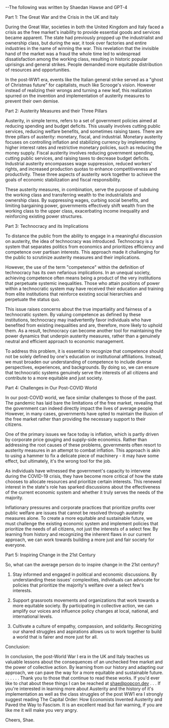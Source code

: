 --The following was written by Shaedan Hawse and GPT-4

Part 1: The Great War and the Crisis in the UK and Italy

During the Great War, societies in both the United Kingdom and Italy faced a crisis as the free market's inability to provide essential goods and services became apparent. The state had previously propped up the industrialist and ownership class, but during the war, it took over factories and entire industries in the name of winning the war. This revelation that the invisible hand of the market was a fraud the whole time led to widespread dissatisfaction among the working class, resulting in historic popular uprisings and general strikes. People demanded more equitable distribution of resources and opportunities.

In the post-WW1 era, events like the Italian general strike served as a "ghost of Christmas future" for capitalists, much like Scrooge's vision. However  instead of realizing their wrongs and turning a new leaf, this realization spurred on the invention and implementation of austerity measures to prevent their own demise.

Part 2: Austerity Measures and their Three Pillars

Austerity, in simple terms, refers to a set of government policies aimed at reducing spending and budget deficits. This usually involves cutting public services, reducing welfare benefits, and sometimes raising taxes. There are three pillars of austerity: monetary, fiscal, and industrial. Monetary austerity focuses on controlling inflation and stabilizing currency by implementing higher interest rates and restrictive monetary policies, such as reducing the money supply. Fiscal austerity involves reducing government spending, cutting public services, and raising taxes to decrease budget deficits. Industrial austerity encompasses wage suppression, reduced workers' rights, and increased production quotas to enhance competitiveness and productivity. These three aspects of austerity work together to achieve the goals of economic stabilization and fiscal responsibility.

These austerity measures, in combination, serve the purpose of subduing the working class and transferring wealth to the industrialists and ownership class. By suppressing wages, curbing social benefits, and limiting bargaining power, governments effectively shift wealth from the working class to the upper class, exacerbating income inequality and reinforcing existing power structures.

Part 3: Technocracy and its Implications

To distance the public from the ability to engage in a meaningful discussion on austerity, the idea of technocracy was introduced. Technocracy is a system that separates politics from economics and prioritizes efficiency and competence over partisan interests. This approach made it challenging for the public to scrutinize austerity measures and their implications.

However, the use of the term "competence" within the definition of technocracy has its own nefarious implications. In an unequal society, achieving competence often means being a product of the very institutions that perpetuate systemic inequalities. Those who attain positions of power within a technocratic system may have received their education and training from elite institutions that reinforce existing social hierarchies and perpetuate the status quo.

This issue raises concerns about the true impartiality and fairness of a technocratic system. By valuing competence as defined by these institutions, technocracy may inadvertently favor individuals who have benefited from existing inequalities and are, therefore, more likely to uphold them. As a result, technocracy can become another tool for maintaining the power dynamics that underpin austerity measures, rather than a genuinely neutral and efficient approach to economic management.

To address this problem, it is essential to recognize that competence should not be solely defined by one's education or institutional affiliations. Instead, we must broaden our understanding of competence to include diverse perspectives, experiences, and backgrounds. By doing so, we can ensure that technocratic systems genuinely serve the interests of all citizens and contribute to a more equitable and just society.

Part 4: Challenges in Our Post-COVID World

In our post-COVID world, we face similar challenges to those of the past. The pandemic has laid bare the limitations of the free market, revealing that the government can indeed directly impact the lives of average people. However, in many cases, governments have opted to maintain the illusion of the free market rather than providing the necessary support to their citizens.

One of the primary issues we face today is inflation, which is partly driven by corporate price gouging and supply-side economics. Rather than addressing the root causes of these problems, governments often resort to austerity measures in an attempt to combat inflation. This approach is akin to using a hammer to fix a delicate piece of machinery - it may have some effect, but ultimately, it's the wrong tool for the job.

As individuals have witnessed the government's capacity to intervene during the COVID-19 crisis, they have become more critical of how the state chooses to allocate resources and prioritize certain interests. This renewed interest in the state's role has sparked discussions about the effectiveness of the current economic system and whether it truly serves the needs of the majority.

Inflationary pressures and corporate practices that prioritize profits over public welfare are issues that cannot be resolved through austerity measures alone. To create a more equitable and sustainable future, we must challenge the existing economic system and implement policies that prioritize the needs of all citizens, not just the interests of a select few. By learning from history and recognizing the inherent flaws in our current approach, we can work towards building a more just and fair society for everyone.

Part 5: Inspiring Change in the 21st Century

So, what can the average person do to inspire change in the 21st century?

1. Stay informed and engaged in political and economic discussions. By understanding these issues' complexities, individuals can advocate for policies that prioritize the majority's welfare over a select few's interests.

2. Support grassroots movements and organizations that work towards a more equitable society. By participating in collective action, we can amplify our voices and influence policy changes at local, national, and international levels.

3. Cultivate a culture of empathy, compassion, and solidarity. Recognizing our shared struggles and aspirations allows us to work together to build a world that is fairer and more just for all.

Conclusion:

In conclusion, the post-World War I era in the UK and Italy teaches us valuable lessons about the consequences of an unchecked free market and the power of collective action. By learning from our history and adapting our approach, we can pave the way for a more equitable and sustainable future.
.
.
.
.
.
.
Thank you to those that continue to read these works. If you'd ever like to chat about these things I can be reached at shae@popcon.dev
.
.
.
If you're interested in learning more about Austerity and the history of it's implementation as well as the class struggles of the post WW1 era I strongly suggest reading The Capital Order: How Economists Invented Austerity and Paved the Way to Fascism. It is an excellent read but fair warning, if you are like me it will make you very angry.

Cheers,
Shae.